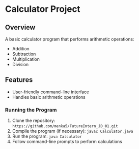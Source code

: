 # Calculator Project

## Overview

A basic calculator program that performs arithmetic operations:

* Addition
* Subtraction
* Multiplication
* Division

## Features

* User-friendly command-line interface
* Handles basic arithmetic operations



### Running the Program

1. Clone the repository: `https://github.com/menka5/FutureIntern_JD_01.git`
2. Compile the program (if necessary): `javac Calculator.java`
3. Run the program: `java Calculator`
4. Follow command-line prompts to perform calculations

